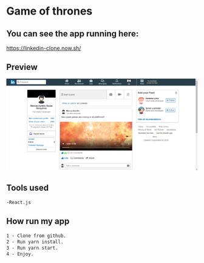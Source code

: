 # Game of thrones

## You can see the app running here:
 
https://linkedin-clone.now.sh/

## Preview

![Optional Text](/src/assets/preview.PNG)

## Tools used
```
-React.js
```
## How run my app

```
1 - Clone from github.
2 - Run yarn install.
3 - Run yarn start.
4 - Enjoy.
```

